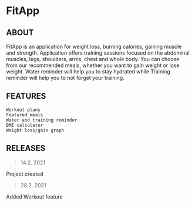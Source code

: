 # FitApp

## ABOUT
FitApp is an application for weight loss, burning calories, gaining muscle and strength. Application offers training sessions focused on the abdominal muscles, legs, shoulders, arms, chest and whole body. You can choose from our recommended meals, whether you want to gain weight or lose weight. Water reminder will help you to stay hydrated while Training reminder will help you to not forget your training.

## FEATURES
```
Workout plans
Featured meals
Water and training reminder
BMI calculator
Weight loss/gain graph
```
## RELEASES
> 14.2. 2021

Project created
>28.2. 2021

Added Workout feature
